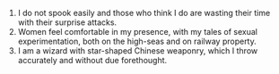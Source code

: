 1. I do not spook easily and those who think I do are wasting their time with their surprise attacks.
2. Women feel comfortable in my presence, with my tales of sexual experimentation, both on the high-seas and on railway property.
3. I am a wizard with star-shaped Chinese weaponry, which I throw accurately and without due forethought.

